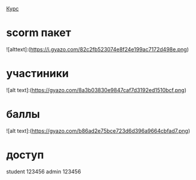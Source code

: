 [Курс](https://course456.moodlecloud.com/login/index.php)

# scorm пакет
![alttext]:(https://i.gyazo.com/82c2fb523074e8f24e199ac7172d498e.png)

# участиники
![alt text]:(https://gyazo.com/8a3b03830e9847caf7d3192ed1510bcf.png)

# баллы
![alt text]:(https://gyazo.com/b86ad2e75bce723d6d396a9664cbfad7.png)

# доступ
student 123456
admin 123456

